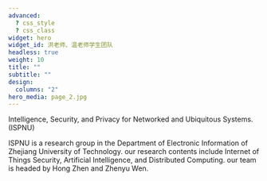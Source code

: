 ```yaml
---
advanced:
  ? css_style
  ? css_class
widget: hero
widget_id: 洪老师、温老师学生团队
headless: true
weight: 10
title: ""
subtitle: ""
design:
  columns: "2"
hero_media: page_2.jpg
---
```

Intelligence, Security, and Privacy for Networked and Ubiquitous Systems.(ISPNU)

ISPNU is a research group in the Department of Electronic Information of Zhejiang University of Technology. our research contents include Internet of Things Security, Artificial Intelligence, and Distributed Computing. our team is headed by Hong Zhen and Zhenyu Wen.